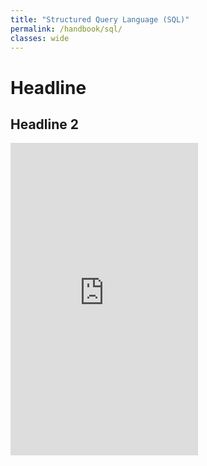 ```yaml
---
title: "Structured Query Language (SQL)"
permalink: /handbook/sql/
classes: wide
---
```


# Headline

## Headline 2

<embed src="https://rutving.com/images/convergence.pdf"  height="500" type="application/pdf">
